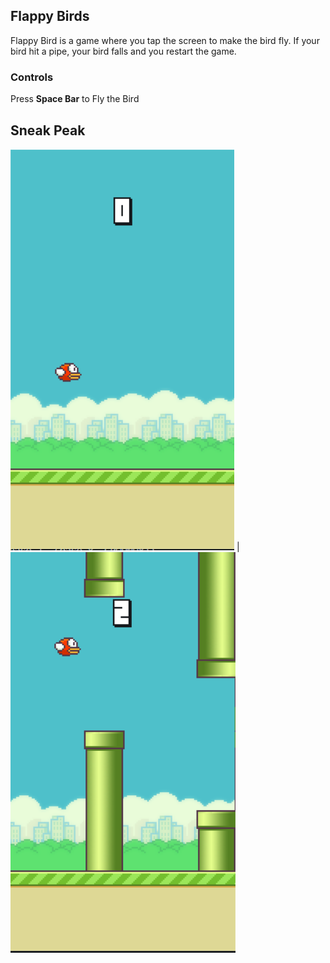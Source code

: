 ## Flappy Birds

Flappy Bird is a game where you tap the screen to make the bird fly. If your bird hit a pipe, your bird falls and you restart the game.

### Controls

Press **Space Bar** to Fly the Bird


## Sneak Peak

![](https://github.com/Shivank19/Flappy-Birds/blob/master/ScreenShots/1.png) | ![](https://github.com/Shivank19/Flappy-Birds/blob/master/ScreenShots/2.png)
